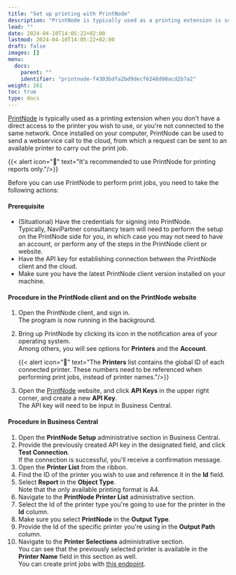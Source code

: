 ```yaml
---
title: "Set up printing with PrintNode"
description: "PrintNode is typically used as a printing extension is scenarios in which you don't have a direct access to the printer you wish to use."
lead: ""
date: 2024-04-10T14:05:22+02:00
lastmod: 2024-04-10T14:05:22+02:00
draft: false
images: []
menu:
  docs:
    parent: ""
    identifier: "printnode-f4303bdfa2bd9decf6248d98acd2b7a2"
weight: 261
toc: true
type: docs
---
```


[<ins>PrintNode<ins>](https://www.printnode.com/en) is typically used as a printing extension when you don't have a direct access to the printer you wish to use, or you're not connected to the same network. Once installed on your computer, PrintNode can be used to send a webservice call to the cloud, from which a request can be sent to an available printer to carry out the print job.

{{< alert icon="📝" text="It's recommended to use PrintNode for printing reports only."/>}}

Before you can use PrintNode to perform print jobs, you need to take the following actions:

#### Prerequisite

- (Situational) Have the credentials for signing into PrintNode.     
  Typically, NaviPartner consultancy team will need to perform the setup on the PrintNode side for you, in which case you may not need to have an account, or perform any of the steps in the PrintNode client or website.
- Have the API key for establishing connection between the PrintNode client and the cloud.
- Make sure you have the latest PrintNode client version installed on your machine.

#### Procedure in the PrintNode client and on the PrintNode website

1. Open the PrintNode client, and sign in.     
   The program is now running in the background. 
2. Bring up PrintNode by clicking its icon in the notification area of your operating system.      
   Among others, you will see options for **Printers** and the **Account**.

    {{< alert icon="📝" text="The <b>Printers</b> list contains the global ID of each connected printer. These numbers need to be referenced when performing print jobs, instead of printer names."/>}}

3. Open the [<ins>PrintNode<ins>](https://www.printnode.com/en) website, and click **API Keys** in the upper right corner, and create a new **API Key**.     
   The API key will need to be input in Business Central.

#### Procedure in Business Central

1. Open the **PrintNode Setup** administrative section in Business Central.
2. Provide the previously created API key in the designated field, and click **Test Connection**.     
   If the connection is successful, you'll receive a confirmation message.
3. Open the **Printer List** from the ribbon.     
4. Find the ID of the printer you wish to use and reference it in the **Id** field.      
5. Select **Report** in the **Object Type**.     
   Note that the only available printing format is A4. 
6. Navigate to the **PrintNode Printer List** administrative section.
7. Select the Id of the printer type you're going to use for the printer in the **Id** column.
8. Make sure you select **PrintNode** in the **Output Type**. 
9. Provide the Id of the specific printer you're using in the **Output Path** column.
10. Navigate to the **Printer Selections** administrative section.       
   You can see that the previously selected printer is available in the **Printer Name** field in this section as well.     
   You can create print jobs with [<ins>this endpoint<ins>](https://www.printnode.com/en/docs/api/curl#printjobs).